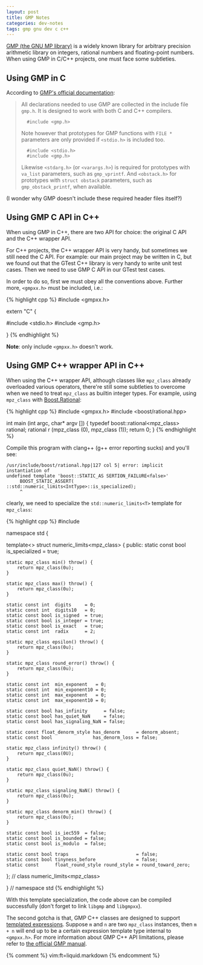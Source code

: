 ```yaml
---
layout: post
title: GMP Notes
categories: dev-notes
tags: gmp gnu dev c c++
---
```


[GMP (the GNU MP library)][gmp-home] is a widely known library for arbitrary
precision arithmetic library on integers, rational numbers and floating-point
numbers.  When using GMP in C/C++ projects, one must face some subtleties.

[gmp-home]: http://gmplib.org/index.html

## Using GMP in C

According to [GMP's official documentation][gmp-headers]:

>   All declarations needed to use GMP are collected in the include file
>   `gmp.h`.  It is designed to work with both C and C++ compilers.
>
>       #include <gmp.h>
>
>   Note however that prototypes for GMP functions with `FILE *` parameters are
>   only provided if `<stdio.h>` is included too.
>
>       #include <stdio.h>
>       #include <gmp.h>
>
>   Likewise `<stdarg.h>` (or `<varargs.h>`) is required for prototypes with
>   `va_list` parameters, such as `gmp_vprintf`.  And `<obstack.h>` for
>   prototypes with `struct obstack` parameters, such as `gmp_obstack_printf`,
>   when available.

[gmp-headers]: http://gmplib.org/manual/Headers-and-Libraries.html#Headers-and-Libraries

(I wonder why GMP doesn't include these required header files itself?)

## Using GMP C API in C++

When using GMP in C++, there are two API for choice: the original C API and the
C++ wrapper API.

For C++ projects, the C++ wrapper API is very handy, but sometimes we still
need the C API.  For example: our main project may be written in C, but we
found out that the GTest C++ library is very handy to write unit test cases.
Then we need to use GMP C API in our GTest test cases.

In order to do so, first we must obey all the conventions above.  Further more,
`<gmpxx.h>` must be included, i.e.:

{% highlight cpp %}
#include <gmpxx.h>

extern "C" {

#include <stdio.h>
#include <gmp.h>

}
{% endhighlight %}

**Note**: only include `<gmpxx.h>` doesn't work.

## Using GMP C++ wrapper API in C++

When using the C++ wrapper API, although classes like `mpz_class` already
overloaded various operators, there're still some subtleties to overcome when we
need to treat `mpz_class` as builtin integer types.  For example, using
`mpz_class` with [Boost.Rational][boost-rational]:

{% highlight cpp %}
#include <gmpxx.h>
#include <boost/rational.hpp>

int main (int argc, char* argv [])
{
    typedef boost::rational<mpz_class> rational;
    rational r (mpz_class (0), mpz_class (1));
    return 0;
}
{% endhighlight %}

Compile this program with clang++ (g++ error reporting sucks) and you'll see:

    /usr/include/boost/rational.hpp|127 col 5| error: implicit instantiation of
    undefined template 'boost::STATIC_AS SERTION_FAILURE<false>'
         BOOST_STATIC_ASSERT( ::std::numeric_limits<IntType>::is_specialized);
         ^

clearly, we need to specialize the `std::numeric_limits<T>` template for
`mpz_class`:

{% highlight cpp %}
#include <limits>

namespace std {

template<>
struct numeric_limits<mpz_class> {
public:
    static const bool is_specialized = true;

    static mpz_class min() throw() {
        return mpz_class(0u);
    }

    static mpz_class max() throw() {
        return mpz_class(0u);
    }

    static const int  digits     = 0;
    static const int  digits10   = 0;
    static const bool is_signed  = true;
    static const bool is_integer = true;
    static const bool is_exact   = true;
    static const int  radix      = 2;

    static mpz_class epsilon() throw() {
        return mpz_class(0u);
    }

    static mpz_class round_error() throw() {
        return mpz_class(0u);
    }

    static const int  min_exponent   = 0;
    static const int  min_exponent10 = 0;
    static const int  max_exponent   = 0;
    static const int  max_exponent10 = 0;

    static const bool has_infinity      = false;
    static const bool has_quiet_NaN     = false;
    static const bool has_signaling_NaN = false;

    static const float_denorm_style has_denorm      = denorm_absent;
    static const bool               has_denorm_loss = false;

    static mpz_class infinity() throw() {
        return mpz_class(0U);
    }

    static mpz_class quiet_NaN() throw() {
        return mpz_class(0u);
    }

    static mpz_class signaling_NaN() throw() {
        return mpz_class(0u);
    }

    static mpz_class denorm_min() throw() {
        return mpz_class(0u);
    }

    static const bool is_iec559  = false;
    static const bool is_bounded = false;
    static const bool is_modulo  = false;

    static const bool traps                         = false;
    static const bool tinyness_before               = false;
    static const      float_round_style round_style = round_toward_zero;

};  //  class numeric_limits<mpz_class>

}   //  namespace std
{% endhighlight %}

With this template specialization, the code above can be compiled successfully
(don't forget to link `libgmp` and `libgmpxx`).

The second gotcha is that, GMP C++ classes are designed to support [templated
expressions][temp-expr].  Suppose `m` and `n` are two `mpz_class` instances,
then `m + n` will end up to be a certain expression template type internal to
`<gmpxx.h>`.  For more information about GMP C++ API limitations, please refer
to [the official GMP manual][gmpxx-limits].

[boost-rational]: http://www.boost.org/doc/libs/1_50_0/libs/rational/
[temp-expr]: http://en.wikipedia.org/wiki/Expression_templates
[gmpxx-limits]: http://gmplib.org/manual/C_002b_002b-Interface-Limitations.html#C_002b_002b-Interface-Limitations

{% comment %}
vim:ft=liquid.markdown
{% endcomment %}
